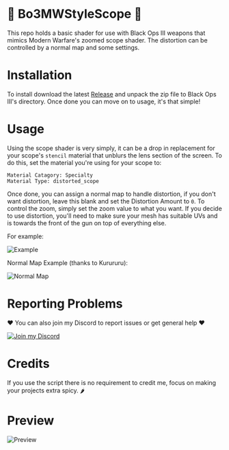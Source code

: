 # 🔭 Bo3MWStyleScope 🔭

This repo holds a basic shader for use with Black Ops III weapons that mimics Modern Warfare's zoomed scope shader. The distortion can be controlled by a normal map and some settings.

# Installation

To install download the latest [Release](https://github.com/Scobalula/Bo3MWStyleScope/releases) and unpack the zip file to Black Ops III's directory. Once done you can move on to usage, it's that simple!

# Usage

Using the scope shader is very simply, it can be a drop in replacement for your scope's `stencil` material that unblurs the lens section of the screen. To do this, set the material you're using for your scope to:

```
Material Catagory: Specialty
Material Type: distorted_scope
```

Once done, you can assign a normal map to handle distortion, if you don't want distortion, leave this blank and set the Distortion Amount to `0`. To control the zoom, simply set the zoom value to what you want. If you decide to use distortion, you'll need to make sure your mesh has suitable UVs and is towards the front of the gun on top of everything else.

For example:

![Example](https://i.imgur.com/C2Y0sM2.png)

Normal Map Example (thanks to Kurururu):

![Normal Map](https://i.imgur.com/CBA9IfU.png)

# Reporting Problems

❤️ You can also join my Discord to report issues or get general help ❤️

[![Join my Discord](https://discordapp.com/api/guilds/719503756810649640/widget.png?style=banner2)](https://discord.gg/RyqyThu)

# Credits

If you use the script there is no requirement to credit me, focus on making your projects extra spicy. 🌶️

# Preview

![Preview](https://i.imgur.com/Yr6ukEg.jpeg)